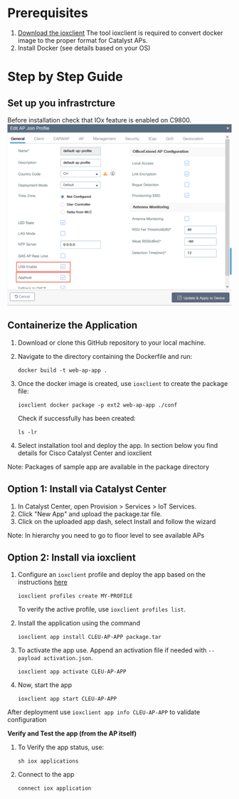 # Prerequisites
1. [Download the ioxclient](https://developer.cisco.com/docs/iox/#!iox-resource-downloads)
The tool ioxclient is required to convert docker image to the proper format for Catalyst APs. 
2. Install Docker (see details based on your OS)

# Step by Step Guide
## Set up you infrastrcture
Before installation check that IOx feature is enabled on C9800.
![AppHostEnable](img/apphost-enable.png)

## Containerize the Application
1. Download or clone this GitHub repository to your local machine.
2. Navigate to the directory containing the Dockerfile and run:
   ```
   docker build -t web-ap-app .
   ```
3. Once the docker image is created, use `ioxclient` to create the package file:
    ```
    ioxclient docker package -p ext2 web-ap-app ./conf
    ```

   Check if successfully has been created:
   ```
   ls -lr
   ```
6. Select installation tool and deploy the app. In section below you find details for Cisco Catalyst Center and ioxclient

Note: Packages of sample app are available in the package directory

## Option 1: Install via Catalyst Center
1. In Catalyst Center, open Provision > Services > IoT Services.
2. Click "New App" and upload the package.tar file.
3. Click on the uploaded app dash, select Install and follow the wizard

Note: In hierarchy you need to go to floor level to see available APs

## Option 2: Install via ioxclient
1. Configure an `ioxclient` profile and deploy the app based on the instructions [here](https://developer.cisco.com/docs/app-hosting-ap/#!deploy-iox-application-on-ap-using-ioxclient/activate-the-iox-application-on-ap)
    ```
    ioxclient profiles create MY-PROFILE
    ```
    To verify the active profile, use `ioxclient profiles list`.

2.  Install the application using the command  
    ```
    ioxclient app install CLEU-AP-APP package.tar
    ```
3.  To activate the app use. Append an activation file if needed with `--payload activation.json`.
    ```
    ioxclient app activate CLEU-AP-APP
    ``` 
4.  Now, start the app
    ```
    ioxclient app start CLEU-AP-APP
    ``` 

After deployment use `ioxclient app info CLEU-AP-APP` to validate configuration

**Verify and Test the app (from the AP itself)**
1. To Verify the app status, use:
    ```iox
    sh iox applications
    ```

2. Connect to the app
    ```iox
    connect iox application
    ```
